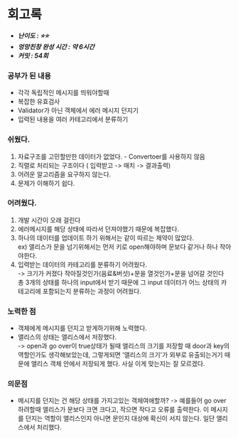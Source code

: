 # 회고록

- **_난이도 : ⭐️⭐️️_**
- **_엉망친창 완성 시간 : 약 6시간_**
- **_커밋 : 54회_**

### 공부가 된 내용

- 각각 독립적인 메시지를 띄워야할때
- 복잡한 유효검사
- Validator가 아닌 객체에서 에러 메시지 던지기
- 입력된 내용을 여러 카테고리에서 분류하기

### 쉬웠다.
1. 자료구조를 고민할만한 데이터가 없었다. - Convertoer를 사용하지 않음
2. 직렬로 처리되는 구조이다 ( 입력받고 -> 매치 -> 결과출력)
3. 어려운 알고리즘을 요구하지 않는다.
4. 문제가 이해하기 쉽다.

### 어려웠다.
1. 개발 시간이 오래 걸린다
1. 에러메시지를 해당 상태에 따라서 던져야했기 때문에 복잡했다.
2. 하나의 데이터를 업데이트 하기 위해서는 같이 따르는 제약이 많았다.
    <br> ex) 앨리스가 문을 넘기위해서는 먼저 키로 open해야하며 문보다 같거나 하나 작아야한다.
3. 입력받는 데이터의 카테고리를 분류하기 어려웠다.<br>
-> 크기가 커졌다 작아질것인가(음료&버섯)+문을 열것인가+문을 넘어갈 것인다 총 3개의 상태를 하나의 input에서 받기 때문에
그 input 데이터가 어느 상태의 카테고리에 포함되는지 분류하는 과정이 어려웠다.

### 노력한 점
- 객체에게 메시지를 던지고 받게하기위해 노력했다.
- 앨리스의 상태는 앨리스에서 저장했다. <br>
-> open과 go over이 true상태가 될때 앨리스의 크기를 저장할 때 
door과 key의 역할인가도 생각해보았는데, 그렇게되면 '앨리스의 크기'가 외부로 유출되는거기 때문에 
앨리스 객체 안에서 저장되게 했다. 사실 이게 맞는지는 잘 모르겠다.

### 의문점
- 메시지를 던지는 건 해당 상태를 가지고있는 객체여애할까?
-> 예를들어 go over하려할때 앨리스가 문보다 크면 크다고, 작으면 작다고 오류를 출력한다.
이 메시지를 던지는 역할이 앨리스인지 아니면 문인지 대상에 확신이 서지 않는다. 
일단 앨리스에서 처리했다.